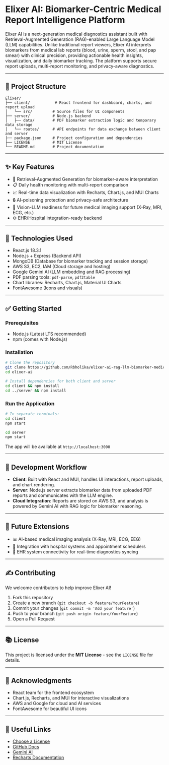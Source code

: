 # Elixer AI: Biomarker-Centric Medical Report Intelligence Platform

Elixer AI is a next-generation medical diagnostics assistant built with Retrieval-Augmented Generation (RAG)-enabled Large Language Model (LLM) capabilities. Unlike traditional report viewers, Elixer AI interprets biomarkers from medical lab reports (blood, urine, sperm, stool, and pap smear) with clinical precision, providing actionable health insights, visualization, and daily biomarker tracking. The platform supports secure report uploads, multi-report monitoring, and privacy-aware diagnostics.

---

## 🔧 Project Structure

```
Elixer/
├── client/           # React frontend for dashboard, charts, and report upload
│   └── src/         # Source files for UI components
├── server/          # Node.js backend
│   ├── data/        # PDF biomarker extraction logic and temporary data storage
│   └── routes/      # API endpoints for data exchange between client and server
├── package.json     # Project configuration and dependencies
├── LICENSE          # MIT License
└── README.md        # Project documentation
```

---

## ✨ Key Features

* 🔄 Retrieval-Augmented Generation for biomarker-aware interpretation
* 📋 Daily health monitoring with multi-report comparison
* 📈 Real-time data visualization with Recharts, Chart.js, and MUI Charts
* 🔒 AI-poisoning protection and privacy-safe architecture
* 🚀 Vision-LLM readiness for future medical imaging support (X-Ray, MRI, ECG, etc.)
* ⚙️ EHR/Hospital integration-ready backend

---

## 🚀 Technologies Used

* React.js 18.3.1
* Node.js + Express (Backend API)
* MongoDB (Database for biomarker tracking and session storage)
* AWS S3, EC2, IAM (Cloud storage and hosting)
* Google Gemini AI (LLM embedding and RAG processing)
* PDF parsing tools: `pdf-parse`, `pdf2table`
* Chart libraries: Recharts, Chart.js, Material UI Charts
* FontAwesome (Icons and visuals)

---

## ✅ Getting Started

### Prerequisites

* Node.js (Latest LTS recommended)
* npm (comes with Node.js)

### Installation

```bash
# Clone the repository
git clone https://github.com/Rbholika/elixer-ai-rag-llm-biomarker-medical-report-analysis-healthcare-diagnostics.git
cd elixer-ai

# Install dependencies for both client and server
cd client && npm install
cd ../server && npm install
```

### Run the Application

```bash
# In separate terminals:
cd client
npm start

cd server
npm start
```

The app will be available at `http://localhost:3000`

---

## 📅 Development Workflow

* **Client**: Built with React and MUI, handles UI interactions, report uploads, and chart rendering.
* **Server**: Node.js server extracts biomarker data from uploaded PDF reports and communicates with the LLM engine.
* **Cloud Integration**: Reports are stored on AWS S3, and analysis is powered by Gemini AI with RAG logic for biomarker reasoning.

---

## 🚧 Future Extensions

* 📊 AI-based medical imaging analysis (X-Ray, MRI, ECG, EEG)
* 📆 Integration with hospital systems and appointment schedulers
* 🏥 EHR system connectivity for real-time diagnostics syncing

---

## ✍️ Contributing

We welcome contributors to help improve Elixer AI!

1. Fork this repository
2. Create a new branch (`git checkout -b feature/YourFeature`)
3. Commit your changes (`git commit -m 'Add your feature'`)
4. Push to your branch (`git push origin feature/YourFeature`)
5. Open a Pull Request

---

## 📚 License

This project is licensed under the **MIT License** - see the `LICENSE` file for details.

---

## 👏 Acknowledgments

* React team for the frontend ecosystem
* Chart.js, Recharts, and MUI for interactive visualizations
* AWS and Google for cloud and AI services
* FontAwesome for beautiful UI icons

---

## 🔗 Useful Links

* [Choose a License](https://choosealicense.com/)
* [GitHub Docs](https://docs.github.com/en)
* [Gemini AI](https://deepmind.google/technologies/gemini/)
* [Recharts Documentation](https://recharts.org/en-US/)
